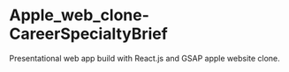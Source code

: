 # Apple_web_clone-CareerSpecialtyBrief
Presentational web app build with React.js and GSAP apple website clone.
